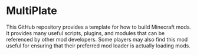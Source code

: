 # MultiPlate

This GitHub repository provides a template for how to build Minecraft mods.
It provides many useful scripts, plugins, and modules that can be referenced by other mod developers. 
Some players may also find this mod useful for ensuring that their preferred mod loader is actually loading mods.

